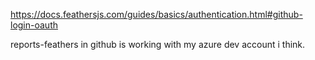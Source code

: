 <https://docs.feathersjs.com/guides/basics/authentication.html#github-login-oauth>

reports-feathers in github is working with my azure dev account i think.
